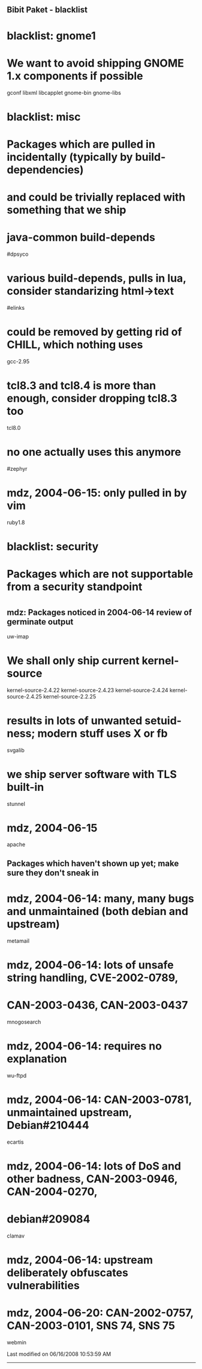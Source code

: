## Bibit Paket - blacklist

# blacklist: gnome1
# We want to avoid shipping GNOME 1.x components if possible
gconf
libxml
libcapplet
gnome-bin
gnome-libs
# blacklist: misc
# Packages which are pulled in incidentally (typically by build-dependencies)
# and could be trivially replaced with something that we ship
# java-common build-depends
#dpsyco
# various build-depends, pulls in lua, consider standarizing html->text
#elinks
# could be removed by getting rid of CHILL, which nothing uses
gcc-2.95
# tcl8.3 and tcl8.4 is more than enough, consider dropping tcl8.3 too
tcl8.0
# no one actually uses this anymore
#zephyr
# mdz, 2004-06-15: only pulled in by vim
ruby1.8
# blacklist: security
#
# Packages which are not supportable from a security standpoint
#
## mdz: Packages noticed in 2004-06-14 review of germinate output
uw-imap
# We shall only ship current kernel-source
kernel-source-2.4.22
kernel-source-2.4.23
kernel-source-2.4.24
kernel-source-2.4.25
kernel-source-2.2.25
# results in lots of unwanted setuid-ness; modern stuff uses X or fb
svgalib
# we ship server software with TLS built-in
stunnel
# mdz, 2004-06-15
apache
## Packages which haven't shown up yet; make sure they don't sneak in
# mdz, 2004-06-14: many, many bugs and unmaintained (both debian and upstream)
metamail
# mdz, 2004-06-14: lots of unsafe string handling, CVE-2002-0789,
# CAN-2003-0436, CAN-2003-0437
mnogosearch
# mdz, 2004-06-14: requires no explanation
wu-ftpd
# mdz, 2004-06-14: CAN-2003-0781, unmaintained upstream, Debian#210444
ecartis
# mdz, 2004-06-14: lots of DoS and other badness, CAN-2003-0946, CAN-2004-0270,
# debian#209084
clamav
# mdz, 2004-06-14: upstream deliberately obfuscates vulnerabilities
# mdz, 2004-06-20: CAN-2002-0757, CAN-2003-0101, SNS 74, SNS 75
webmin

Last modified on 06/16/2008 10:53:59 AM
 
---
 
